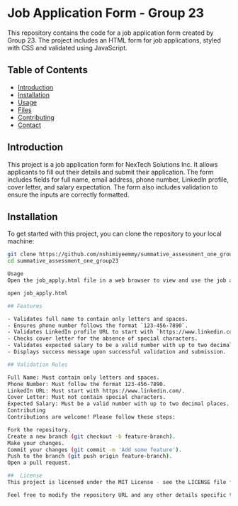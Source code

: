 # Job Application Form - Group 23

This repository contains the code for a job application form created by Group 23. The project includes an HTML form for job applications, styled with CSS and validated using JavaScript.

## Table of Contents

- [Introduction](#introduction)
- [Installation](#installation)
- [Usage](#usage)
- [Files](#files)
- [Contributing](#contributing)
- [Contact](#contact)

## Introduction

This project is a job application form for NexTech Solutions Inc. It allows applicants to fill out their details and submit their application. The form includes fields for full name, email address, phone number, LinkedIn profile, cover letter, and salary expectation. The form also includes validation to ensure the inputs are correctly formatted.

## Installation

To get started with this project, you can clone the repository to your local machine:

```sh
git clone https://github.com/nshimiyeemmy/summative_assessment_one_group23.git
cd summative_assessment_one_group23

Usage
Open the job_apply.html file in a web browser to view and use the job application form.

open job_apply.html

## Features

- Validates full name to contain only letters and spaces.
- Ensures phone number follows the format `123-456-7890`.
- Validates LinkedIn profile URL to start with `https://www.linkedin.com/`.
- Checks cover letter for the absence of special characters.
- Validates expected salary to be a valid number with up to two decimal places.
- Displays success message upon successful validation and submission.

## Validation Rules

Full Name: Must contain only letters and spaces.
Phone Number: Must follow the format 123-456-7890.
LinkedIn URL: Must start with https://www.linkedin.com/.
Cover Letter: Must not contain special characters.
Expected Salary: Must be a valid number with up to two decimal places.
Contributing
Contributions are welcome! Please follow these steps:

Fork the repository.
Create a new branch (git checkout -b feature-branch).
Make your changes.
Commit your changes (git commit -m 'Add some feature').
Push to the branch (git push origin feature-branch).
Open a pull request.

##  License
This project is licensed under the MIT License - see the LICENSE file for details.

Feel free to modify the repository URL and any other details specific to your project as needed.



